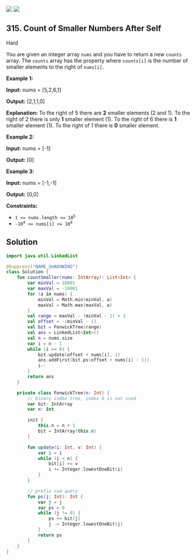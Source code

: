 [![](https://img.shields.io/github/stars/javadev/LeetCode-in-Kotlin?label=Stars&style=flat-square)](https://github.com/javadev/LeetCode-in-Kotlin)
[![](https://img.shields.io/github/forks/javadev/LeetCode-in-Kotlin?label=Fork%20me%20on%20GitHub%20&style=flat-square)](https://github.com/javadev/LeetCode-in-Kotlin/fork)

## 315\. Count of Smaller Numbers After Self

Hard

You are given an integer array `nums` and you have to return a new `counts` array. The `counts` array has the property where `counts[i]` is the number of smaller elements to the right of `nums[i]`.

**Example 1:**

**Input:** nums = [5,2,6,1]

**Output:** [2,1,1,0]

**Explanation:** To the right of 5 there are **2** smaller elements (2 and 1). To the right of 2 there is only **1** smaller element (1). To the right of 6 there is **1** smaller element (1). To the right of 1 there is **0** smaller element.

**Example 2:**

**Input:** nums = [-1]

**Output:** [0]

**Example 3:**

**Input:** nums = [-1,-1]

**Output:** [0,0]

**Constraints:**

*   <code>1 <= nums.length <= 10<sup>5</sup></code>
*   <code>-10<sup>4</sup> <= nums[i] <= 10<sup>4</sup></code>

## Solution

```kotlin
import java.util.LinkedList

@Suppress("NAME_SHADOWING")
class Solution {
    fun countSmaller(nums: IntArray): List<Int> {
        var minVal = 10001
        var maxVal = -10001
        for (a in nums) {
            minVal = Math.min(minVal, a)
            maxVal = Math.max(maxVal, a)
        }
        val range = maxVal - (minVal - 1) + 1
        val offset = -(minVal - 1)
        val bit = FenwickTree(range)
        val ans = LinkedList<Int>()
        val n = nums.size
        var i = n - 1
        while (i >= 0) {
            bit.update(offset + nums[i], 1)
            ans.addFirst(bit.ps(offset + nums[i] - 1))
            i--
        }
        return ans
    }

    private class FenwickTree(n: Int) {
        // binary index tree, index 0 is not used
        var bit: IntArray
        var n: Int

        init {
            this.n = n + 1
            bit = IntArray(this.n)
        }

        fun update(i: Int, v: Int) {
            var i = i
            while (i < n) {
                bit[i] += v
                i += Integer.lowestOneBit(i)
            }
        }

        // prefix sum query
        fun ps(j: Int): Int {
            var j = j
            var ps = 0
            while (j != 0) {
                ps += bit[j]
                j -= Integer.lowestOneBit(j)
            }
            return ps
        }
    }
}
```